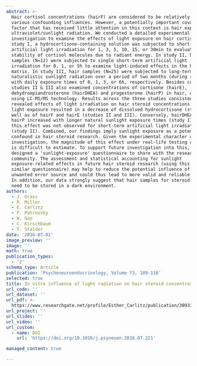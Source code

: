 ```yaml
---
abstract: >-
  Hair cortisol concentrations (hairF) are considered to be relatively robust to
  various confounding influences. However, a potentially important covariate
  factor that has received little attention in this context is hair exposure to
  ultraviolet/sunlight radiation. We conducted a detailed experimental
  investigation to examine the effects of light exposure on hair cortisol. In
  study I, a hydrocortisone-containing solution was subjected to short-term
  artificial light irradiation for 1, 3, 5, 10, 15, or 30min to evaluate the
  stability of cortisol molecules due to radiant energy. In study II, hair
  samples (N=12) were subjected to single short-term artificial light
  irradiation for 0, 1, or 5h to examine light-induced effects in the hair
  matrix. In study III, hair samples (N=25) were subjected to long-term
  naturalistic sunlight radiation over a period of two months (during summer)
  with daily exposure times of 0, 1, 3, or 6h, respectively. Besides cortisol,
  studies II & III also examined concentrations of cortisone (hairE),
  dehydroepiandrosterone (hairDHEA) and progesterone (hairP) in hair, quantified
  using LC-MS/MS technology. Results across the three studies consistently
  revealed effects of light irradiation on hair steroid concentrations: Longer
  light exposure resulted in a decrease of dissolved hydrocortisone (study I) as
  well as of hairF and hairE (studies II and III). Conversely, hairDHEA and
  hairP increased with longer natural sunlight exposure times (study III), while
  this effect was not observed for short-term artificial light irradiation
  (study II). Combined, our findings imply sunlight exposure as a potential
  confound in hair steroid research. Given the experimental character of this
  investigation, the magnitude of this effect under real-life testing conditions
  is difficult to estimate. To support future investigation into this, we
  designed a 'sunlight-exposure' questionnaire to share with the research
  community. The assessment and statistical accounting for sunlight
  exposure-related effects in future hair steroid research (using this or a
  similar questionnaire) may help to reduce the potential influence of this
  unwanted error source and could thus lead to more valid and reliable results.
  In addition, our data strongly suggest that hair samples for steroid analyses
  need to be stored in a dark environment.
authors:
  - J. Grass
  - R. Miller
  - E. Carlitz
  - F. Patrovsky
  - W. Gao
  - C. Kirschbaum
  - T. Stalder
date: '2016-07-01'
image_preview: ''
image: ''
math: true
publication_types:
  - '2'
schema_type: Article
publication: 'Psychoneuroendocrinology, Volume 73, 109-116'
selected: true
title: In vitro influence of light radiation on hair steroid concentrations
url_code: ''
url_dataset: ''
url_pdf: >-
  https://www.researchgate.net/profile/Esther_Carlitz/publication/309312768_In_vitro_influence_of_light_radiation_on_hair_steroid_concentrations/links/5809150708ae993dc0509eed/In-vitro-influence-of-light-radiation-on-hair-steroid-concentrations.pdf
url_project: ''
url_slides: ''
url_video: ''
url_custom:
  - name: DOI
    url: 'https://doi.org/10.1016/j.psyneuen.2016.07.221'

managed_content: true

---
```

